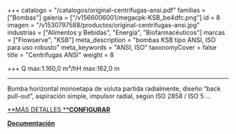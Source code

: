 +++
catalogo = "/catalogos/original-centrifugas-ansi.pdf"
familias = ["Bombas"]
galeria = ["/v1566006001/megacpk-KSB_be4dfc.png"]
id = 8
imagen = "/v1530797588/productos/original-centrifugas-ansi.jpg"
industrias = ["Alimentos y Bebidas", "Energía", "Biofarmacéuticos"]
marcas = ["Flowserve", "KSB"]
meta_description = "bombas KSB tipo ANSI, ISO para uso robusto"
meta_keywords = "ANSI, ISO"
taxonomyCover = false
title = "Centrifugas ANSI"
weight = 8

+++
Q max:1.160,0 m³/hH max:162,0 m

***

Bomba horizontal monoetapa de voluta partida radialmente, diseño “back pull-out”, aspiración simple, impulsor radial, según ISO 2858 / ISO 5 ...

[**MÁS DETALLES **](https://products.ksb.com/es-cl/productos/sistemas-de-bombeo-y-bombas/bombas-centr%C3%ADfugas-con-sellado-del-eje/bombas-de-carcasa-de-voluta/megacpk-31366)[**CONFIGURAR**](https://www.ksb.com/ksb-cl-es/KSB-EasySelect/)

[**Documentación**](https://products.ksb.com/es-cl/productos/sistemas-de-bombeo-y-bombas/bombas-centr%C3%ADfugas-con-sellado-del-eje/bombas-de-carcasa-de-voluta/megacpk-31366#productDocument)
